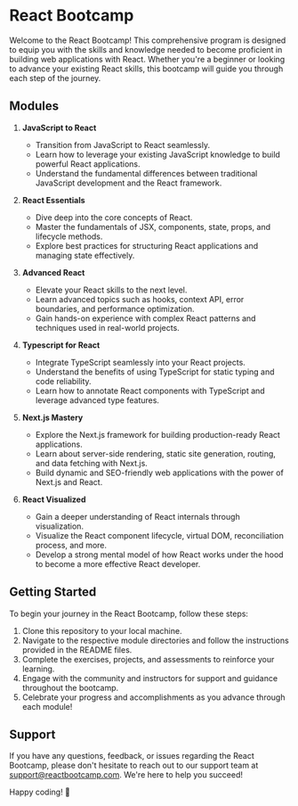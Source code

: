 # React Bootcamp

Welcome to the React Bootcamp! This comprehensive program is designed to equip you with the skills and knowledge needed to become proficient in building web applications with React. Whether you're a beginner or looking to advance your existing React skills, this bootcamp will guide you through each step of the journey.

## Modules

1. **JavaScript to React**
   - Transition from JavaScript to React seamlessly.
   - Learn how to leverage your existing JavaScript knowledge to build powerful React applications.
   - Understand the fundamental differences between traditional JavaScript development and the React framework.

2. **React Essentials**
   - Dive deep into the core concepts of React.
   - Master the fundamentals of JSX, components, state, props, and lifecycle methods.
   - Explore best practices for structuring React applications and managing state effectively.

3. **Advanced React**
   - Elevate your React skills to the next level.
   - Learn advanced topics such as hooks, context API, error boundaries, and performance optimization.
   - Gain hands-on experience with complex React patterns and techniques used in real-world projects.

4. **Typescript for React**
   - Integrate TypeScript seamlessly into your React projects.
   - Understand the benefits of using TypeScript for static typing and code reliability.
   - Learn how to annotate React components with TypeScript and leverage advanced type features.

5. **Next.js Mastery**
   - Explore the Next.js framework for building production-ready React applications.
   - Learn about server-side rendering, static site generation, routing, and data fetching with Next.js.
   - Build dynamic and SEO-friendly web applications with the power of Next.js and React.

6. **React Visualized**
   - Gain a deeper understanding of React internals through visualization.
   - Visualize the React component lifecycle, virtual DOM, reconciliation process, and more.
   - Develop a strong mental model of how React works under the hood to become a more effective React developer.

## Getting Started

To begin your journey in the React Bootcamp, follow these steps:

1. Clone this repository to your local machine.
2. Navigate to the respective module directories and follow the instructions provided in the README files.
3. Complete the exercises, projects, and assessments to reinforce your learning.
4. Engage with the community and instructors for support and guidance throughout the bootcamp.
5. Celebrate your progress and accomplishments as you advance through each module!

## Support

If you have any questions, feedback, or issues regarding the React Bootcamp, please don't hesitate to reach out to our support team at [support@reactbootcamp.com](mailto:support@reactbootcamp.com). We're here to help you succeed!

Happy coding! 🚀

